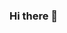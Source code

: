 ### Hi there 👋

<!--
**nmorca/nmorca** is a ✨ _special_ ✨ repository because its `README.md` (this file) appears on your GitHub profile.

Here are some ideas to get you started:


- 🌱 Currently learning *Python* and *C*
- 📫 How to reach me: nurmorcaedu@gmail.com

